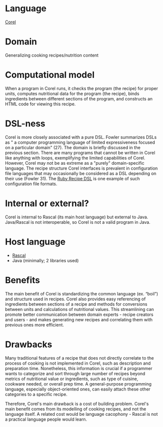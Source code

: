 # Language
[Corel](https://fse.studenttheses.ub.rug.nl/25731/)


# Domain
Generalizing cooking recipes/nutrition content

# Computational model
When a program in Corel runs, it checks the program (the recipe) for proper units, 
computes nutritional data for the program (the recipe), binds ingredients between
different sections of the program, and constructs an HTML code for viewing 
this recipe.

# DSL-ness
Corel is more closely associated with a pure DSL. Fowler summarizes DSLs as "
a computer programming language of limited expressiveness focused on a particular domain"
(27). The domain is briefly discussed in the previous section. There are many programs that cannot be written in Corel like anything with loops, exemplifying the limited capabilities of Corel. 
However, Corel may not be as extreme as a "purely" domain-specific language. 
The recipe structure Corel interfaces is prevalent in configuration file languages that may 
occasionally be considered as a DSL depending on their use (Fowler 31). The [Ruby Recipe DSL](https://www.rubydoc.info/github/opscode/chef/Chef/DSL/Recipe) is one example of such
configuration file formats.

# Internal or external?
Corel is internal to Rascal (its main host language) but external to Java. 
Java/Rascal is not interoperable, so Corel is not a valid program in Java.

# Host language
- [Rascal](https://www.rascal-mpl.org/)
- Java (minimally; 2 libraries used)

# Benefits
The main benefit of Corel is standardizing the common language (ex. “boil”) 
and structure used in recipes. Corel also provides easy referencing of ingredients
between sections of a recipe and methods for conversions between units and 
calculations of nutritional values. This streamlining can promote better communication
between domain experts - recipe creators and users - and makes generating new recipes 
and correlating them with previous ones more efficient.

# Drawbacks
Many traditional features of a recipe that does not directly correlate to the process of 
cooking is not implemented in Corel, such as description and preparation time. Nonetheless,
this information is crucial if a programmer wants to categorize and sort
through large number of recipes beyond metrics of nutritional value or ingredients,
such as type of cuisine, cookware needed, or overall prep time. A general-purpose 
programming language, especially object-oriented ones, can easily attach these other 
categories to a specific recipe. 

Therefore, Corel's main drawback is a cost of building problem. Corel's main benefit
comes from its modelling of cooking recipes, and not the language itself. A related cost
would be language cacophony - Rascal is not a practical language people would learn.
